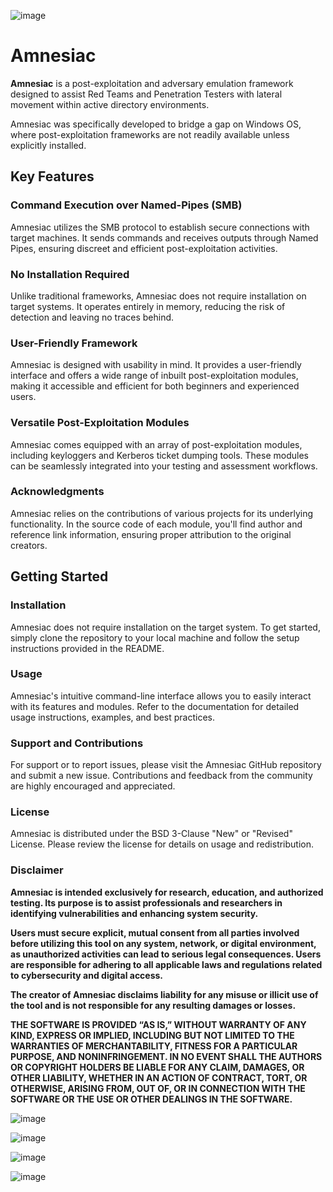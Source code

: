 ![image](https://github.com/Leo4j/Amnesiac/assets/61951374/cc3d29ea-3d6e-48cb-917c-029475794d39)

# Amnesiac

**Amnesiac** is a post-exploitation and adversary emulation framework designed to assist Red Teams and Penetration Testers with lateral movement within active directory environments.

Amnesiac was specifically developed to bridge a gap on Windows OS, where post-exploitation frameworks are not readily available unless explicitly installed.

## Key Features

### Command Execution over Named-Pipes (SMB)

Amnesiac utilizes the SMB protocol to establish secure connections with target machines. It sends commands and receives outputs through Named Pipes, ensuring discreet and efficient post-exploitation activities.

### No Installation Required

Unlike traditional frameworks, Amnesiac does not require installation on target systems. It operates entirely in memory, reducing the risk of detection and leaving no traces behind.

### User-Friendly Framework

Amnesiac is designed with usability in mind. It provides a user-friendly interface and offers a wide range of inbuilt post-exploitation modules, making it accessible and efficient for both beginners and experienced users.

### Versatile Post-Exploitation Modules

Amnesiac comes equipped with an array of post-exploitation modules, including keyloggers and Kerberos ticket dumping tools. These modules can be seamlessly integrated into your testing and assessment workflows.

### Acknowledgments

Amnesiac relies on the contributions of various projects for its underlying functionality. In the source code of each module, you'll find author and reference link information, ensuring proper attribution to the original creators.

## Getting Started

### Installation

Amnesiac does not require installation on the target system. To get started, simply clone the repository to your local machine and follow the setup instructions provided in the README.

### Usage

Amnesiac's intuitive command-line interface allows you to easily interact with its features and modules. Refer to the documentation for detailed usage instructions, examples, and best practices.

### Support and Contributions

For support or to report issues, please visit the Amnesiac GitHub repository and submit a new issue. Contributions and feedback from the community are highly encouraged and appreciated.

### License

Amnesiac is distributed under the BSD 3-Clause "New" or "Revised" License. Please review the license for details on usage and redistribution.

### Disclaimer

**Amnesiac is intended exclusively for research, education, and authorized testing. Its purpose is to assist professionals and researchers in identifying vulnerabilities and enhancing system security.**

**Users must secure explicit, mutual consent from all parties involved before utilizing this tool on any system, network, or digital environment, as unauthorized activities can lead to serious legal consequences. Users are responsible for adhering to all applicable laws and regulations related to cybersecurity and digital access.**

**The creator of Amnesiac disclaims liability for any misuse or illicit use of the tool and is not responsible for any resulting damages or losses.**

**THE SOFTWARE IS PROVIDED “AS IS,” WITHOUT WARRANTY OF ANY KIND, EXPRESS OR IMPLIED, INCLUDING BUT NOT LIMITED TO THE WARRANTIES OF MERCHANTABILITY, FITNESS FOR A PARTICULAR PURPOSE, AND NONINFRINGEMENT. IN NO EVENT SHALL THE AUTHORS OR COPYRIGHT HOLDERS BE LIABLE FOR ANY CLAIM, DAMAGES, OR OTHER LIABILITY, WHETHER IN AN ACTION OF CONTRACT, TORT, OR OTHERWISE, ARISING FROM, OUT OF, OR IN CONNECTION WITH THE SOFTWARE OR THE USE OR OTHER DEALINGS IN THE SOFTWARE.**

![image](https://github.com/Leo4j/Amnesiac/assets/61951374/3bea0d42-2c97-43f0-9a92-c8255afaab60)

![image](https://github.com/Leo4j/Amnesiac/assets/61951374/26184c70-d7cb-454e-9bdf-4dd95de9b9e8)

![image](https://github.com/Leo4j/Amnesiac/assets/61951374/678ce24e-70c4-47b1-b595-ca0835ba35d9)

![image](https://github.com/Leo4j/Amnesiac/assets/61951374/ce5e79c8-8253-4e5a-b193-9a31e0ffaebc)
